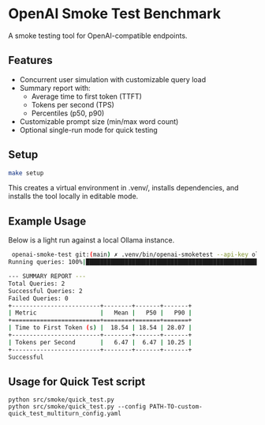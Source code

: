 # OpenAI Smoke Test Benchmark

A smoke testing tool for OpenAI-compatible endpoints.

## Features

- Concurrent user simulation with customizable query load
- Summary report with:
  - Average time to first token (TTFT)
  - Tokens per second (TPS)
  - Percentiles (p50, p90)
- Customizable prompt size (min/max word count)
- Optional single-run mode for quick testing

## Setup

```bash
make setup
```

This creates a virtual environment in .venv/, installs dependencies, and
installs the tool locally in editable mode.

## Example Usage

Below is a light run against a local Ollama instance.

```bash
 openai-smoke-test git:(main) ✗ .venv/bin/openai-smoketest --api-key ollama --api-base http://localhost:11434/v1 --model granite3.3:8b --num-users 2 --queries-per-user 1
Running queries: 100%|█████████████████████████████████████████████████████████████████████████████████████████████████████████████████████████████████████████████| 2/2 [00:41<00:00, 20.67s/it]

--- SUMMARY REPORT ---
Total Queries: 2
Successful Queries: 2
Failed Queries: 0
+-------------------------+--------+-------+-------+
| Metric                  |   Mean |   P50 |   P90 |
+=========================+========+=======+=======+
| Time to First Token (s) |  18.54 | 18.54 | 28.07 |
+-------------------------+--------+-------+-------+
| Tokens per Second       |   6.47 |  6.47 | 10.25 |
+-------------------------+--------+-------+-------+
Successful
```

## Usage for Quick Test script

```
python src/smoke/quick_test.py
python src/smoke/quick_test.py --config PATH-TO-custom-quick_test_multiturn_config.yaml
```


